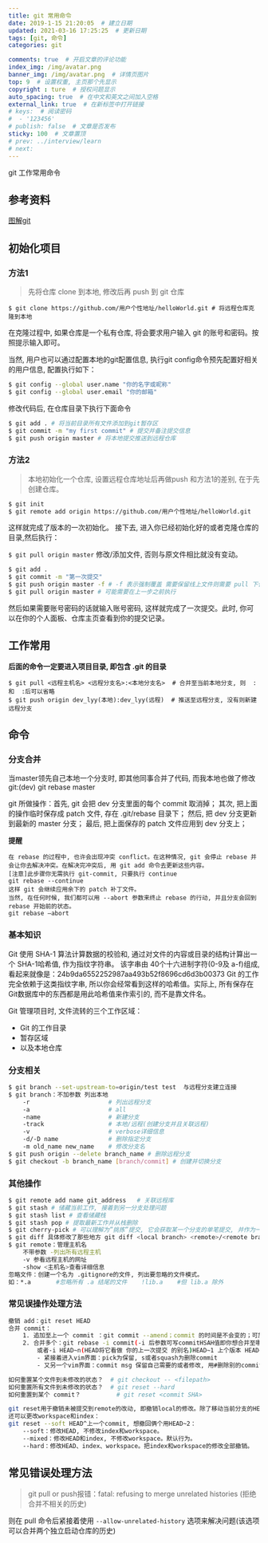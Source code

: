 ```yaml
---
title: git 常用命令
date: 2019-1-15 21:20:05  # 建立日期
updated: 2021-03-16 17:25:25  # 更新日期
tags: [git, 命令]
categories: git

comments: true  # 开启文章的评论功能
index_img: /img/avatar.png
banner_img: /img/avatar.png  # 详情页图片
top: 9  # 设置权重, 主页那个先显示
copyright : ture  # 授权问题显示
auto_spacing: true  # 在中文和英文之间加入空格
external_link: true  # 在新标签中打开链接
# keys:  # 阅读密码
#  - '123456'
# publish: false  # 文章是否发布
sticky: 100  # 文章置顶
# prev: ../interview/learn
# next:
---
```


git  工作常用命令
<!-- more -->

## 参考资料
[图解git](https://pic002.cnblogs.com/img/1-2-3/201007/2010072023345292.png)

## 初始化项目

### 方法1 
> 先将仓库 clone 到本地, 修改后再 push 到 git 仓库

`$ git clone https://github.com/用户个性地址/helloWorld.git # 将远程仓库克隆到本地`

在克隆过程中, 如果仓库是一个私有仓库, 将会要求用户输入 git 的账号和密码。按照提示输入即可。

当然, 用户也可以通过配置本地的git配置信息, 执行git config命令预先配置好相关的用户信息, 配置执行如下：

```bash
$ git config --global user.name "你的名字或昵称"
$ git config --global user.email "你的邮箱"
```

修改代码后, 在仓库目录下执行下面命令
```bash
$ git add . # 将当前目录所有文件添加到git暂存区
$ git commit -m "my first commit" # 提交并备注提交信息
$ git push origin master # 将本地提交推送到远程仓库
```
### 方法2 
> 本地初始化一个仓库, 设置远程仓库地址后再做push
和方法1的差别, 在于先创建仓库。

```bash
$ git init 
$ git remote add origin https://github.com/用户个性地址/helloWorld.git
```
这样就完成了版本的一次初始化。
接下去, 进入你已经初始化好的或者克隆仓库的目录,然后执行：

`$ git pull origin master`
修改/添加文件, 否则与原文件相比就没有变动。
```bash
$ git add .
$ git commit -m "第一次提交"
$ git push origin master -f # -f 表示强制覆盖 需要保留线上文件则需要 pull 下代码
$ git pull origin master # 可能需要在上一步之前执行
```
然后如果需要账号密码的话就输入账号密码, 这样就完成了一次提交。此时, 你可以在你的个人面板、仓库主页查看到你的提交记录。

## 工作常用

**后面的命令一定要进入项目目录, 即包含 .git 的目录**
```
$ git pull <远程主机名> <远程分支名>:<本地分支名>  # 合并至当前本地分支, 则  :和  :后可以省略
$ git push origin dev_lyy(本地):dev_lyy(远程)  # 推送至远程分支, 没有则新建远程分支
```

## 命令

### 分支合并

当master领先自己本地一个分支时, 即其他同事合并了代码, 而我本地也做了修改
git:(dev) git rebase master

git 所做操作：首先, git 会把 dev 分支里面的每个 commit 取消掉；
其次, 把上面的操作临时保存成 patch 文件, 存在 .git/rebase 目录下；
然后, 把 dev 分支更新到最新的 master 分支；
最后, 把上面保存的 patch 文件应用到 dev 分支上；

**提醒**
```
在 rebase 的过程中, 也许会出现冲突 conflict。在这种情况, git 会停止 rebase 并会让你去解决冲突。在解决完冲突后, 用 git add 命令去更新这些内容。
[注意]此步骤你无需执行 git-commit, 只要执行 continue
git rebase --continue
这样 git 会继续应用余下的 patch 补丁文件。
当然, 在任何时候, 我们都可以用 --abort 参数来终止 rebase 的行动, 并且分支会回到 rebase 开始前的状态。
git rebase —abort
```

### 基本知识

Git 使用 SHA-1 算法计算数据的校验和, 通过对文件的内容或目录的结构计算出一个 SHA-1哈希值, 作为指纹字符串。
该字串由 40个十六进制字符(0-9及 a-f)组成, 看起来就像是：24b9da6552252987aa493b52f8696cd6d3b00373
Git 的工作完全依赖于这类指纹字串, 所以你会经常看到这样的哈希值。实际上, 所有保存在 Git数据库中的东西都是用此哈希值来作索引的, 而不是靠文件名。

Git 管理项目时, 文件流转的三个工作区域： 
- Git 的工作目录
- 暂存区域
- 以及本地仓库

### 分支相关
```bash
$ git branch --set-upstream-to=origin/test test  与远程分支建立连接
$ git branch：不加参数 列出本地
    -r                      # 列出远程分支
    -a                      # all
    -name                   # 新建分支
    -track                  # 本地/远程(创建分支并且关联远程)
    -v                      # verbose详细信息
    -d/-D name              # 删除指定分支
    -m old_name new_name    # 修改分支名
$ git push origin --delete branch_name # 删除远程分支
$ git checkout -b branch_name [branch/commit] # 创建并切换分支
```

### 其他操作
```bash
$ git remote add name git_address   # 关联远程库
$ git stash # 储藏当前工作, 接着到另一分支处理问题
$ git stash list # 查看储藏栈
$ git stash pop # 提取最新工作并从栈删除
$ git cherry-pick # 可以理解为”挑拣”提交, 它会获取某一个分支的单笔提交, 并作为一个新的提交引入到你当前分支上。
$ git diff 具体修改了那些地方 git diff <local branch> <remote>/<remote branch>对比远程分支
$ git remote：管理主机名
    不带参数 -列出所有远程主机
    -v 参看远程主机的网址
    -show <主机名>查看详细信息
忽略文件：创建一个名为 .gitignore的文件, 列出要忽略的文件模式。
如：*.a       #忽略所有 .a 结尾的文件    !lib.a    #但 lib.a 除外
```

### 常见误操作处理方法

```bash
撤销 add：git reset HEAD
合并 commit：
    1. 追加至上一个 commit ：git commit --amend；commit 的时间是不会变的；可加上--no-edit
    2. 合并多个：git rebase -i commit(-i 后参数可写commitHSAH值即你想合并至哪一个commit
        或者-i HEAD~n(HEAD将它看做 你的上一次提交 的别名)HEAD~1 上个版本 HEAD~n 上n个版本)
        - 紧接着进入vim界面：pick为保留, s或者squash为删除commit
        - 又另一个vim界面：commit msg 保留自己需要的或者修改, 用#删除别的commit msg

如何重置某个文件到未修改的状态？  # git checkout -- <filepath>
如何重置所有文件到未修改的状态？  # git reset --hard
如何重置到某个 commit？          # git reset <commit SHA>

git reset用于撤销未被提交到remote的改动, 即撤销local的修改。除了移动当前分支的HEAD, 
还可以更改workspace和index：
git reset --soft HEAD^上一个commit, 想撤回俩个用HEAD~2：
    --soft：修改HEAD, 不修改index和workspace。
    --mixed：修改HEAD和index, 不修改workspace。默认行为。
    --hard：修改HEAD、index、workspace。把index和workspace的修改全部撤销。
```

## 常见错误处理方法

> git pull or push报错：fatal: refusing to merge unrelated histories (拒绝合并不相关的历史)

则在 pull 命令后紧接着使用 `--allow-unrelated-history` 选项来解决问题(该选项可以合并两个独立启动仓库的历史)
